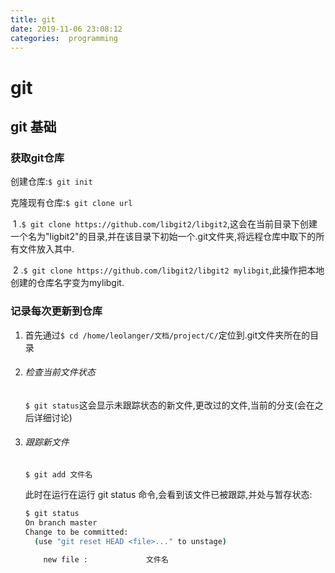 ```yaml
---
title: git
date: 2019-11-06 23:08:12
categories:  programming
---
```


#                                                                            git

<!--more-->

## git 基础

### 获取git仓库

 创建仓库:`$ git init`  

 克隆现有仓库:`$ git clone url`

​    1 .`$ git clone https://github.com/libgit2/libgit2`,这会在当前目录下创建一个名为"ligbit2"的目录,并在该目录下初始一个.git文件夹,将远程仓库中取下的所有文件放入其中.

​    2 .`$ git clone https://github.com/libgit2/libgit2 mylibgit`,此操作把本地创建的仓库名字变为mylibgit.

### 记录每次更新到仓库



1. 首先通过`$ cd /home/leolanger/文档/project/C/`定位到.git文件夹所在的目录

2. ###### 检查当前文件状态

     `$ git status`这会显示未跟踪状态的新文件,更改过的文件,当前的分支(会在之后详细讨论)

3. ###### 跟踪新文件

    `$ git add 文件名`

   此时在运行在运行 git status 命令,会看到该文件已被跟踪,并处与暂存状态:

   ```bash
   $ git status
   On branch master
   Change to be committed:
     (use "git reset HEAD <file>..." to unstage)
     
       new file :             文件名
   ```

   

   ​    